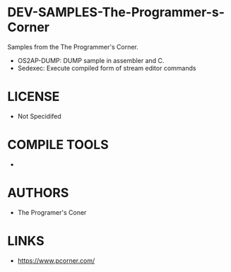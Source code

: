 # DEV-SAMPLES-The-Programmer-s-Corner
Samples from the The Programmer's Corner. 

* OS2AP-DUMP: DUMP sample in assembler and C.
* Sedexec: Execute compiled form of stream editor commands

LICENSE
===============
* Not Specidifed

COMPILE TOOLS
===============
* 
 
AUTHORS
===============
* The Programer's Coner

LINKS
===============
* https://www.pcorner.com/
